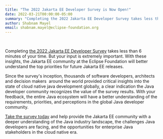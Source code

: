 ```yaml
---
title: "The 2022 Jakarta EE Developer Survey is Now Open!"
date: 2022-03-21T00:00:00-05:00
summary: "Completing the 2022 Jakarta EE Developer Survey takes less than 6 minutes of your time. But your input is extremely important."
author: Shabnam Mayel
email: shabnam.mayel@eclipse-foundation.org
---
```


&nbsp;

Completing [the 2022 Jakarta EE Developer Survey](https://www.surveymonkey.com/r/ZHS38NK) takes less than 6 minutes of your time. But your input is extremely important. With these insights, the Jakarta EE community at the Eclipse Foundation will better understand the top priorities for future Jakarta EE releases.

Since the survey's inception, thousands of software developers, architects and decision makers  around the world provided critical insights into the state of cloud native java development globally, a clear indication the Java developer community recognizes the value of the survey results. With your feedback, the entire Java ecosystem will have a better understanding of the requirements, priorities, and perceptions in the global Java developer community. 

[Take the survey today](https://www.surveymonkey.com/r/ZHS38NK) and help provide the Jakarta EE community with a deeper understanding of the Java industry landscape, the challenges Java developers are facing, and the opportunities for enterprise Java stakeholders in the cloud native era. 